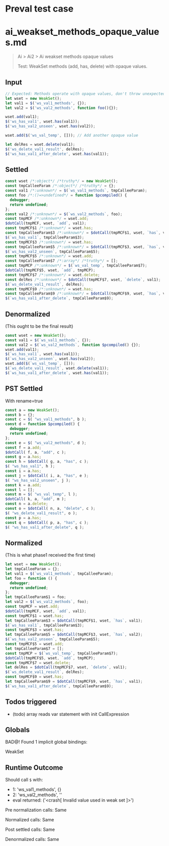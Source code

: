 # Preval test case

# ai_weakset_methods_opaque_values.md

> Ai > Ai2 > Ai weakset methods opaque values
>
> Test: WeakSet methods (add, has, delete) with opaque values.

## Input

`````js filename=intro
// Expected: Methods operate with opaque values, don't throw unexpectedly.
let wset = new WeakSet();
let val1 = $('ws_val1_methods', {});
let val2 = $('ws_val2_methods', function foo(){});

wset.add(val1);
$('ws_has_val1', wset.has(val1));
$('ws_has_val2_unseen', wset.has(val2));

wset.add($('ws_val_temp', [])); // Add another opaque value

let delRes = wset.delete(val1);
$('ws_delete_val1_result', delRes);
$('ws_has_val1_after_delete', wset.has(val1));
`````


## Settled


`````js filename=intro
const wset /*:object*/ /*truthy*/ = new WeakSet();
const tmpCalleeParam /*:object*/ /*truthy*/ = {};
const val1 /*:unknown*/ = $(`ws_val1_methods`, tmpCalleeParam);
const foo /*:()=>undefined*/ = function $pcompiled() {
  debugger;
  return undefined;
};
const val2 /*:unknown*/ = $(`ws_val2_methods`, foo);
const tmpMCF /*:unknown*/ = wset.add;
$dotCall(tmpMCF, wset, `add`, val1);
const tmpMCF$1 /*:unknown*/ = wset.has;
const tmpCalleeParam$3 /*:unknown*/ = $dotCall(tmpMCF$1, wset, `has`, val1);
$(`ws_has_val1`, tmpCalleeParam$3);
const tmpMCF$3 /*:unknown*/ = wset.has;
const tmpCalleeParam$5 /*:unknown*/ = $dotCall(tmpMCF$3, wset, `has`, val2);
$(`ws_has_val2_unseen`, tmpCalleeParam$5);
const tmpMCF$5 /*:unknown*/ = wset.add;
const tmpCalleeParam$7 /*:array*/ /*truthy*/ = [];
const tmpMCP /*:unknown*/ = $(`ws_val_temp`, tmpCalleeParam$7);
$dotCall(tmpMCF$5, wset, `add`, tmpMCP);
const tmpMCF$7 /*:unknown*/ = wset.delete;
const delRes /*:unknown*/ = $dotCall(tmpMCF$7, wset, `delete`, val1);
$(`ws_delete_val1_result`, delRes);
const tmpMCF$9 /*:unknown*/ = wset.has;
const tmpCalleeParam$9 /*:unknown*/ = $dotCall(tmpMCF$9, wset, `has`, val1);
$(`ws_has_val1_after_delete`, tmpCalleeParam$9);
`````


## Denormalized
(This ought to be the final result)

`````js filename=intro
const wset = new WeakSet();
const val1 = $(`ws_val1_methods`, {});
const val2 = $(`ws_val2_methods`, function $pcompiled() {});
wset.add(val1);
$(`ws_has_val1`, wset.has(val1));
$(`ws_has_val2_unseen`, wset.has(val2));
wset.add($(`ws_val_temp`, []));
$(`ws_delete_val1_result`, wset.delete(val1));
$(`ws_has_val1_after_delete`, wset.has(val1));
`````


## PST Settled
With rename=true

`````js filename=intro
const a = new WeakSet();
const b = {};
const c = $( "ws_val1_methods", b );
const d = function $pcompiled() {
  debugger;
  return undefined;
};
const e = $( "ws_val2_methods", d );
const f = a.add;
$dotCall( f, a, "add", c );
const g = a.has;
const h = $dotCall( g, a, "has", c );
$( "ws_has_val1", h );
const i = a.has;
const j = $dotCall( i, a, "has", e );
$( "ws_has_val2_unseen", j );
const k = a.add;
const l = [];
const m = $( "ws_val_temp", l );
$dotCall( k, a, "add", m );
const n = a.delete;
const o = $dotCall( n, a, "delete", c );
$( "ws_delete_val1_result", o );
const p = a.has;
const q = $dotCall( p, a, "has", c );
$( "ws_has_val1_after_delete", q );
`````


## Normalized
(This is what phase1 received the first time)

`````js filename=intro
let wset = new WeakSet();
let tmpCalleeParam = {};
let val1 = $(`ws_val1_methods`, tmpCalleeParam);
let foo = function () {
  debugger;
  return undefined;
};
let tmpCalleeParam$1 = foo;
let val2 = $(`ws_val2_methods`, foo);
const tmpMCF = wset.add;
$dotCall(tmpMCF, wset, `add`, val1);
const tmpMCF$1 = wset.has;
let tmpCalleeParam$3 = $dotCall(tmpMCF$1, wset, `has`, val1);
$(`ws_has_val1`, tmpCalleeParam$3);
const tmpMCF$3 = wset.has;
let tmpCalleeParam$5 = $dotCall(tmpMCF$3, wset, `has`, val2);
$(`ws_has_val2_unseen`, tmpCalleeParam$5);
const tmpMCF$5 = wset.add;
let tmpCalleeParam$7 = [];
const tmpMCP = $(`ws_val_temp`, tmpCalleeParam$7);
$dotCall(tmpMCF$5, wset, `add`, tmpMCP);
const tmpMCF$7 = wset.delete;
let delRes = $dotCall(tmpMCF$7, wset, `delete`, val1);
$(`ws_delete_val1_result`, delRes);
const tmpMCF$9 = wset.has;
let tmpCalleeParam$9 = $dotCall(tmpMCF$9, wset, `has`, val1);
$(`ws_has_val1_after_delete`, tmpCalleeParam$9);
`````


## Todos triggered


- (todo) array reads var statement with init CallExpression


## Globals


BAD@! Found 1 implicit global bindings:

WeakSet


## Runtime Outcome


Should call `$` with:
 - 1: 'ws_val1_methods', {}
 - 2: 'ws_val2_methods', '<function>'
 - eval returned: ('<crash[ Invalid value used in weak set ]>')

Pre normalization calls: Same

Normalized calls: Same

Post settled calls: Same

Denormalized calls: Same
